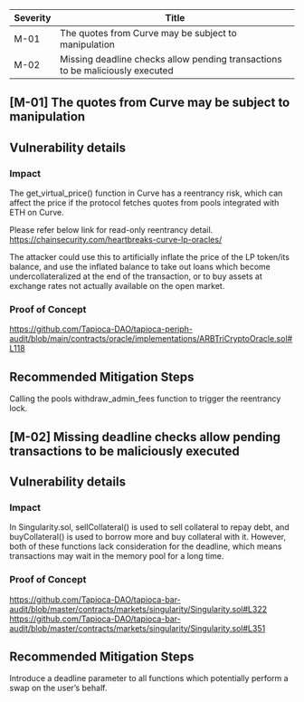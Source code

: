 | Severity | Title |
| -------- | -------- | 
|M-01 |The quotes from Curve may be subject to manipulation|
|M-02 |Missing deadline checks allow pending transactions to be maliciously executed|

## [M-01]  The quotes from Curve may be subject to manipulation

## Vulnerability details
### Impact
The get_virtual_price() function in Curve has a reentrancy risk, which can affect the price if the protocol fetches quotes from pools integrated with ETH on Curve.

Please refer below link for read-only reentrancy detail.
https://chainsecurity.com/heartbreaks-curve-lp-oracles/

 The attacker could use this to artificially inflate the price of the LP token/its balance, and use the inflated balance to take out loans which become undercollateralized at the end of the transaction, or to buy assets at exchange rates not actually available on the open market.
### Proof of Concept
https://github.com/Tapioca-DAO/tapioca-periph-audit/blob/main/contracts/oracle/implementations/ARBTriCryptoOracle.sol#L118


## Recommended Mitigation Steps
Calling the pools withdraw_admin_fees function to trigger the reentrancy lock.

## [M-02]  Missing deadline checks allow pending transactions to be maliciously executed

## Vulnerability details
### Impact
In Singularity.sol, sellCollateral() is used to sell collateral to repay debt, and buyCollateral() is used to borrow more and buy collateral with it. However, both of these functions lack consideration for the deadline, which means transactions may wait in the memory pool for a long time.
### Proof of Concept
https://github.com/Tapioca-DAO/tapioca-bar-audit/blob/master/contracts/markets/singularity/Singularity.sol#L322
https://github.com/Tapioca-DAO/tapioca-bar-audit/blob/master/contracts/markets/singularity/Singularity.sol#L351


## Recommended Mitigation Steps
Introduce a deadline parameter to all functions which potentially perform a swap on the user’s behalf.